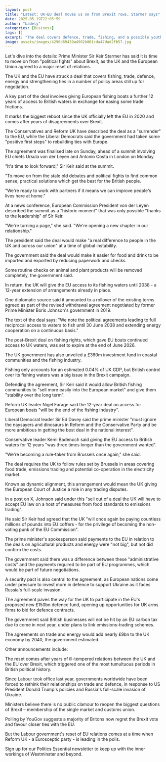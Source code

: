 ```yaml
---
layout: post
title: "Latest: UK-EU deal moves us on from Brexit rows, Starmer says"
date: 2025-05-19T22:05:59
author: "badely"
categories: [Business]
tags: []
excerpt: "The deal covers defence, trade, fishing, and a possible youth scheme, in the first big reset since Brexit."
image: assets/images/4296d69439a4902b861cda47dad2fb57.jpg
---
```


Let's dive into the details: Prime Minister Sir Keir Starmer has said it is time to move on from "political fights" about Brexit, as the UK and the European Union agreed to a major reset of relations.

The UK and the EU have struck a deal that covers fishing, trade, defence, energy and strengthening ties in a number of policy areas still up for negotiation.

A key part of the deal involves giving European fishing boats a further 12 years of access to British waters in exchange for easing some trade frictions.

It marks the biggest reboot since the UK officially left the EU in 2020 and comes after years of disagreements over Brexit.

The Conservatives and Reform UK have described the deal as a "surrender" to the EU, while the Liberal Democrats said the government had taken some "positive first steps" to rebuilding ties with Europe.

The agreement was finalised late on Sunday, ahead of a summit involving EU chiefs Ursula von der Leyen and Antonio Costa in London on Monday.

"It's time to look forward," Sir Keir said at the summit.

"To move on from the stale old debates and political fights to find common sense, practical solutions which get the best for the British people.

"We're ready to work with partners if it means we can improve people's lives here at home."

At a news conference, European Commission President von der Leyen described the summit as a "historic moment" that was only possible "thanks to the leadership" of Sir Keir.

"We're turning a page," she said. "We're opening a new chapter in our relationship."

The president said the deal would make "a real difference to people in the UK and across our union" at a time of global instability.

The government said the deal would make it easier for food and drink to be imported and exported by reducing paperwork and checks.

Some routine checks on animal and plant products will be removed completely, the government said.

In return, the UK will give the EU access to its fishing waters until 2038 - a 12-year extension of arrangements already in place.

One diplomatic source said it amounted to a rollover of the existing terms agreed as part of the revised withdrawal agreement negotiated by former Prime Minister Boris Johnson's government in 2019.

The text of the deal says: "We note the political agreements leading to full reciprocal access to waters to fish until 30 June 2038 and extending energy cooperation on a continuous basis."

The post-Brexit deal on fishing rights, which gave EU boats continued access to UK waters, was set to expire at the end of June 2026.

The UK government has also unveiled a £360m investment fund in coastal communities and the fishing industry.

Fishing only accounts for an estimated 0.04% of UK GDP, but British control over its fishing waters was a big issue in the Brexit campaign.

Defending the agreement, Sir Keir said it would allow British fishing communities to "sell more easily into the European market" and give them "stability over the long term".

Reform UK leader Nigel Farage said the 12-year deal on access for European boats "will be the end of the fishing industry".

Liberal Democrat leader Sir Ed Davey said the prime minister "must ignore the naysayers and dinosaurs in Reform and the Conservative Party and be more ambitious in getting the best deal in the national interest".

Conservative leader Kemi Badenoch said giving the EU access to British waters for 12 years "was three times longer than the government wanted".

"We're becoming a rule-taker from Brussels once again," she said.

The deal requires the UK to follow rules set by Brussels in areas covering food trade, emissions trading and potential co-operation in the electricity market.

Known as dynamic alignment, this arrangement would mean the UK giving the European Court of Justice a role in any trading disputes.

In a post on X, Johnson said under this "sell out of a deal the UK will have to accept EU law on a host of measures from food standards to emissions trading".

He said Sir Keir had agreed that the UK "will once again be paying countless millions of pounds into EU coffers - for the privilege of becoming the non-voting punk of the EU Commission".

The prime minister's spokesperson said payments to the EU in relation to the deals on agricultural products and energy were "not big", but not did confirm the costs.

The government said there was a difference between these "administrative costs" and the payments required to be part of EU programmes, which would be part of future negotiations.

A security pact is also central to the agreement, as European nations come under pressure to invest more in defence to support Ukraine as it faces Russia's full-scale invasion.

The agreement paves the way for the UK to participate in the EU's proposed new £150bn defence fund, opening up opportunities for UK arms firms to bid for defence contracts.

The government said British businesses will not be hit by an EU carbon tax due to come in next year, under plans to link emissions-trading schemes.

The agreements on trade and energy would add nearly £9bn to the UK economy by 2040, the government estimated.

Other announcements include:

The reset comes after years of ill-tempered relations between the UK and the EU over Brexit, which triggered one of the most tumultuous periods in British political history.

Since Labour took office last year, governments worldwide have been forced to rethink their relationships on trade and defence, in response to US President Donald Trump's policies and Russia's full-scale invasion of Ukraine.

Ministers believe there is no public clamour to reopen the biggest questions of Brexit – membership of the single market and customs union.

Polling by YouGov suggests a majority of Britons now regret the Brexit vote and favour closer ties with the EU.

But the Labour government's reset of EU relations comes at a time when Reform UK - a Eurosceptic party - is leading in the polls.

Sign up for our Politics Essential newsletter to keep up with the inner workings of Westminster and beyond.

